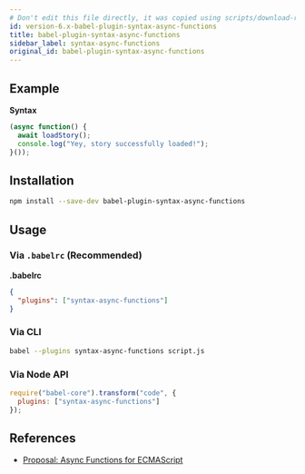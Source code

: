 ```yaml
---
# Don't edit this file directly, it was copied using scripts/download-readmes.js: 
id: version-6.x-babel-plugin-syntax-async-functions
title: babel-plugin-syntax-async-functions
sidebar_label: syntax-async-functions
original_id: babel-plugin-syntax-async-functions
---
```


## Example

**Syntax**

```javascript
(async function() {
  await loadStory();
  console.log("Yey, story successfully loaded!");
}());
```

## Installation

```sh
npm install --save-dev babel-plugin-syntax-async-functions
```

## Usage

### Via `.babelrc` (Recommended)

**.babelrc**

```json
{
  "plugins": ["syntax-async-functions"]
}
```

### Via CLI

```sh
babel --plugins syntax-async-functions script.js
```

### Via Node API

```javascript
require("babel-core").transform("code", {
  plugins: ["syntax-async-functions"]
});
```

## References

* [Proposal: Async Functions for ECMAScript](https://github.com/tc39/ecmascript-asyncawait)

